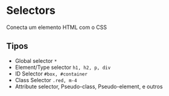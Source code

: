# Selectors

Conecta um elemento HTML com o CSS

## Tipos 

* Global selector `*`
* Element/Type selector `h1, h2, p, div`
* ID Selector `#box, #container`
* Class Selector `.red, m-4`
* Attribute selector, Pseudo-class, Pseudo-element, e outros 